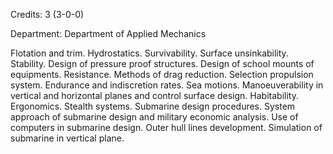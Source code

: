 Credits: 3 (3-0-0)

Department: Department of Applied Mechanics

Flotation and trim. Hydrostatics. Survivability. Surface unsinkability. Stability. Design of pressure proof structures. Design of school mounts of equipments. Resistance. Methods of drag reduction. Selection propulsion system. Endurance and indiscretion rates. Sea motions. Manoeuverability in vertical and horizontal planes and control surface design. Habitability. Ergonomics. Stealth systems. Submarine design procedures. System approach of submarine design and military economic analysis. Use of computers in submarine design. Outer hull lines development. Simulation of submarine in vertical plane.